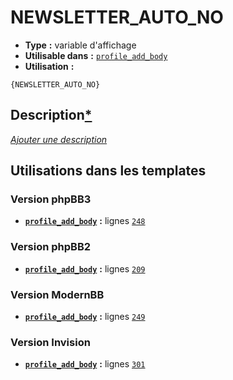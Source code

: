 # NEWSLETTER_AUTO_NO
* __Type__ __:__ variable d'affichage
* __Utilisable dans__ __:__ [`profile_add_body`](../tpl/profile_add_body.md#readme)
* __Utilisation__ __:__

```smarty
{NEWSLETTER_AUTO_NO}
```

## Description[*](https://fa-tvars.appspot.com/var/NEWSLETTER_AUTO_NO)
[*Ajouter une description*](https://fa-tvars.appspot.com/var/NEWSLETTER_AUTO_NO)

## Utilisations dans les templates

### Version phpBB3
* __[`profile_add_body`](../tpl/profile_add_body.md#readme)__ __:__ lignes [`248`](../src/prosilver/profile_add_body.tpl#L248)

### Version phpBB2
* __[`profile_add_body`](../tpl/profile_add_body.md#readme)__ __:__ lignes [`209`](../src/subsilver/profile_add_body.tpl#L209)

### Version ModernBB
* __[`profile_add_body`](../tpl/profile_add_body.md#readme)__ __:__ lignes [`249`](../src/modernbb/profile_add_body.tpl#L249)

### Version Invision
* __[`profile_add_body`](../tpl/profile_add_body.md#readme)__ __:__ lignes [`301`](../src/invision/profile_add_body.tpl#L301)

